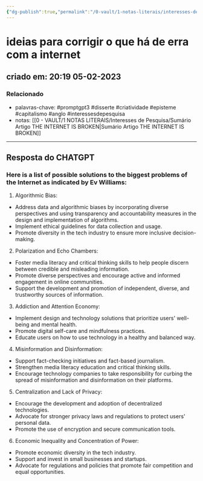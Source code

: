 ```yaml
---
{"dg-publish":true,"permalink":"/0-vault/1-notas-literais/interesses-de-pesquisa/ideias-para-corrigir-o-que-ha-de-erra-com-a-internet/","tags":["promptgpt3","disserte","criatividade","episteme","capitalismo","anglo","interessesdepesquisa"],"dgHomeLink":true,"dgShowLocalGraph":true,"dgShowFileTree":true,"dgEnableSearch":true}
---
```


# ideias para corrigir o que há de erra com a internet
## criado em: 20:19 05-02-2023

### Relacionado
- palavras-chave: #promptgpt3 #disserte #criatividade #episteme #capitalismo #anglo #interessesdepesquisa
- notas: [[0 - VAULT/1 NOTAS LITERAIS/Interesses de Pesquisa/Sumário Artigo THE INTERNET IS BROKEN\|Sumário Artigo THE INTERNET IS BROKEN]]
---
## Resposta do CHATGPT

### Here is a list of possible solutions to the biggest problems of the Internet as indicated by Ev Williams:

1.  Algorithmic Bias:

-   Address data and algorithmic biases by incorporating diverse perspectives and using transparency and accountability measures in the design and implementation of algorithms.
-   Implement ethical guidelines for data collection and usage.
-   Promote diversity in the tech industry to ensure more inclusive decision-making.

2.  Polarization and Echo Chambers:

-   Foster media literacy and critical thinking skills to help people discern between credible and misleading information.
-   Promote diverse perspectives and encourage active and informed engagement in online communities.
-   Support the development and promotion of independent, diverse, and trustworthy sources of information.

3.  Addiction and Attention Economy:

-   Implement design and technology solutions that prioritize users' well-being and mental health.
-   Promote digital self-care and mindfulness practices.
-   Educate users on how to use technology in a healthy and balanced way.

4.  Misinformation and Disinformation:

-   Support fact-checking initiatives and fact-based journalism.
-   Strengthen media literacy education and critical thinking skills.
-   Encourage technology companies to take responsibility for curbing the spread of misinformation and disinformation on their platforms.

5.  Centralization and Lack of Privacy:

-   Encourage the development and adoption of decentralized technologies.
-   Advocate for stronger privacy laws and regulations to protect users' personal data.
-   Promote the use of encryption and secure communication tools.

6.  Economic Inequality and Concentration of Power:

-   Promote economic diversity in the tech industry.
-   Support and invest in small businesses and startups.
-   Advocate for regulations and policies that promote fair competition and equal opportunities.
